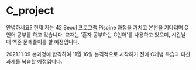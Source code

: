# C_project
안녕하세요?
현재 저는 42 Seoul 프로그램 Piscine 과정을 거치고 본선을 기다리며 C언어 공부를 하고 있습니다.
교재는 '혼자 공부하는 C언어'를 사용하고 있으며, 시간날 때 백준 문제풀이를 할 예정입니다.

2021.11.09
본과정에 합격하여 11월 16일 본격적으로 시작하기 전에 C개념 복습과 피신 과제를 복습할 예정입니다.
